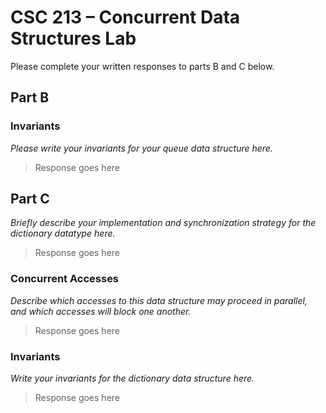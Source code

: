 # CSC 213 &ndash; Concurrent Data Structures Lab


Please complete your written responses to parts B and C below.

## Part B

### Invariants
*Please write your invariants for your queue data structure here.*

> Response goes here

## Part C
*Briefly describe your implementation and synchronization strategy for the dictionary datatype here.*

> Response goes here

### Concurrent Accesses
*Describe which accesses to this data structure may proceed in parallel, and which accesses will block one another.*

> Response goes here

### Invariants
*Write your invariants for the dictionary data structure here.*

> Response goes here
